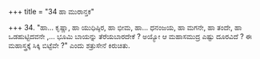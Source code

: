 +++
title = "34 ಹಾ ಮುರಾನ್ತಕ"

+++
34. "ಹಾ... ಕೃಷ್ಣಾ, ಹಾ ಯುಧಿಷ್ಠಿರ, ಹಾ ಭೀಮ, ಹಾ... ಧನಂಜಯ, ಹಾ ಮಗನೇ, ಹಾ ತಂದೇ, ಹಾ ಒಡಹುಟ್ಟಿದವನೇ ,... ಭೂಮಿ ಬಾಯನ್ನು ತೆರೆಯಬಾರದೇಕೆ ?  ಅಯ್ಯೋ ಆ ಮಹಾಸಮುದ್ರ  ಎಷ್ಟು ದೂರವಿದೆ ? ಈ ಮಹಾಸ್ತ್ರಕ್ಕೆ ಸಿಕ್ಕಿ ಬಿಟ್ಟೆವೇ ?" ಎಂದು ಶತ್ರುಸೇನೆ ಕಿರುಚಿತು.